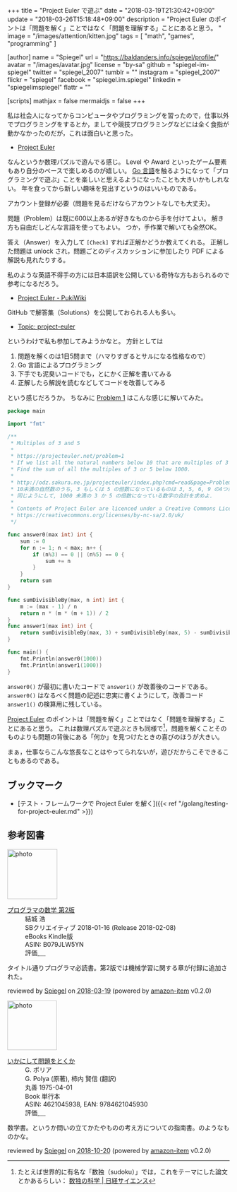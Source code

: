 +++
title = "Project Euler で遊ぶ"
date = "2018-03-19T21:30:42+09:00"
update = "2018-03-26T15:18:48+09:00"
description = "Project Euler のポイントは「問題を解く」ことではなく「問題を理解する」ことにあると思う。 "
image = "/images/attention/kitten.jpg"
tags = [ "math", "games", "programming" ]

[author]
  name      = "Spiegel"
  url       = "https://baldanders.info/spiegel/profile/"
  avatar    = "/images/avatar.jpg"
  license   = "by-sa"
  github    = "spiegel-im-spiegel"
  twitter   = "spiegel_2007"
  tumblr    = ""
  instagram = "spiegel_2007"
  flickr    = "spiegel"
  facebook  = "spiegel.im.spiegel"
  linkedin  = "spiegelimspiegel"
  flattr    = ""

[scripts]
  mathjax = false
  mermaidjs = false
+++

私は社会人になってからコンピュータやプログラミングを習ったので，仕事以外でプログラミングをするとか，ましてや競技プログラミングなどには全く食指が動かなかったのだが，これは面白いと思った。

- [Project Euler]

なんというか数理パズルで遊んでる感じ。
Level や Award といったゲーム要素もあり自分のペースで楽しめるのが嬉しい。
[Go 言語]を触るようになって「プログラミングで遊ぶ」ことを楽しいと思えるようになったことも大きいかもしれない。
年を食ってから新しい趣味を見出すというのはいいものである。

アカウント登録が必要（問題を見るだけならアカウントなしでも大丈夫）。

問題（Problem）は既に600以上あるが好きなものから手を付けてよい。
解き方も自由だしどんな言語を使ってもよい。
つか，手作業で解いても全然OK。

答え（Answer）を入力して `[Check]` すれば正解かどうか教えてくれる。
正解した問題は unlock され，問題ごとのディスカッションに参加したり PDF による解説も見れたりする。

私のような英語不得手の方には日本語訳を公開している奇特な方もおられるので参考になるだろう。

- [Project Euler - PukiWiki](http://odz.sakura.ne.jp/projecteuler/index.php?Project%20Euler)

GitHub で解答集（Solutions）を公開しておられる人も多い。

- [Topic: project-euler](https://github.com/topics/project-euler)

というわけで私も参加してみようかなと。
方針としては

1. 問題を解くのは1日5問まで（ハマりすぎるとサルになる性格なので）
2. Go 言語によるプログラミング
3. 下手でも泥臭いコードでも，とにかく正解を書いてみる
4. 正解したら解説を読むなどしてコードを改善してみる

という感じだろうか。
ちなみに [Problem 1](https://projecteuler.net/problem=1 "Problem 1 - Project Euler") はこんな感じに解いてみた。

```go
package main

import "fmt"

/**
 * Multiples of 3 and 5
 *
 * https://projecteuler.net/problem=1
 * If we list all the natural numbers below 10 that are multiples of 3 or 5, we get 3, 5, 6 and 9. The sum of these multiples is 23.
 * Find the sum of all the multiples of 3 or 5 below 1000.
 *
 * http://odz.sakura.ne.jp/projecteuler/index.php?cmd=read&page=Problem%201
 * 10未満の自然数のうち, 3 もしくは 5 の倍数になっているものは 3, 5, 6, 9 の4つがあり, これらの合計は 23 になる.
 * 同じようにして, 1000 未満の 3 か 5 の倍数になっている数字の合計を求めよ.
 *
 * Contents of Project Euler are licenced under a Creative Commons Licence: Attribution-NonCommercial-ShareAlike 2.0 UK: England & Wales.
 * https://creativecommons.org/licenses/by-nc-sa/2.0/uk/
 */

func answer0(max int) int {
    sum := 0
    for n := 1; n < max; n++ {
        if (n%3) == 0 || (n%5) == 0 {
            sum += n
        }
    }
    return sum
}

func sumDivisibleBy(max, n int) int {
    m := (max - 1) / n
    return n * (m * (m + 1)) / 2
}
func answer1(max int) int {
    return sumDivisibleBy(max, 3) + sumDivisibleBy(max, 5) - sumDivisibleBy(max, 3*5)
}

func main() {
    fmt.Println(answer0(1000))
    fmt.Println(answer1(1000))
}
```

`answer0()` が最初に書いたコードで `answer1()` が改善後のコードである。
`answer0()` はなるべく問題の記述に忠実に書くようにして，改善コード `answer1()` の検算用に残している。

[Project Euler] のポイントは「問題を解く」ことではなく「問題を理解する」ことにあると思う。
これは数理パズルで遊ぶときも同様で[^sudoku1]，問題を解くことそのものよりも問題の背後にある「何か」を見つけたときの喜びのほうが大きい。

[^sudoku1]: たとえば世界的に有名な「数独（sudoku）」では，これをテーマにした論文とかあるらしい： [数独の科学 | 日経サイエンス](http://www.nikkei-science.com/page/magazine/0609/sudoku.html)

まぁ，仕事ならこんな悠長なことはやってられないが，遊びだからこそできることもあるのである。

## ブックマーク

- [テスト・フレームワークで Project Euler を解く]({{< ref "/golang/testing-for-project-euler.md" >}})

[Project Euler]: https://projecteuler.net/
[Go 言語]: https://golang.org/ "The Go Programming Language"

## 参考図書

<div class="hreview">
  <div class="photo"><a class="item url" href="https://www.amazon.co.jp/%E3%83%97%E3%83%AD%E3%82%B0%E3%83%A9%E3%83%9E%E3%81%AE%E6%95%B0%E5%AD%A6-%E7%AC%AC2%E7%89%88-%E7%B5%90%E5%9F%8E-%E6%B5%A9-ebook/dp/B079JLW5YN?SubscriptionId=AKIAJYVUJ3DMTLAECTHA&tag=baldandersinf-22&linkCode=xm2&camp=2025&creative=165953&creativeASIN=B079JLW5YN"><img src="https://images-fe.ssl-images-amazon.com/images/I/51QDhrqqEtL._SL160_.jpg" width="113" alt="photo"></a></div>
  <dl class="fn">
    <dt><a href="https://www.amazon.co.jp/%E3%83%97%E3%83%AD%E3%82%B0%E3%83%A9%E3%83%9E%E3%81%AE%E6%95%B0%E5%AD%A6-%E7%AC%AC2%E7%89%88-%E7%B5%90%E5%9F%8E-%E6%B5%A9-ebook/dp/B079JLW5YN?SubscriptionId=AKIAJYVUJ3DMTLAECTHA&tag=baldandersinf-22&linkCode=xm2&camp=2025&creative=165953&creativeASIN=B079JLW5YN">プログラマの数学 第2版</a></dt>
	<dd>結城 浩</dd>
    <dd>SBクリエイティブ 2018-01-16 (Release 2018-02-08)</dd>
    <dd>eBooks Kindle版</dd>
    <dd>ASIN: B079JLW5YN</dd>
    <dd>評価<abbr class="rating fa-sm" title="5">&nbsp;<i class="fas fa-star"></i>&nbsp;<i class="fas fa-star"></i>&nbsp;<i class="fas fa-star"></i>&nbsp;<i class="fas fa-star"></i>&nbsp;<i class="fas fa-star"></i></abbr></dd>
  </dl>
  <p class="description">タイトル通りプログラマ必読書。第2版では機械学習に関する章が付録に追加された。</p>
  <p class="powered-by" >reviewed by <a href='#maker' class='reviewer'>Spiegel</a> on <abbr class="dtreviewed" title="2018-03-19">2018-03-19</abbr> (powered by <a href="https://github.com/spiegel-im-spiegel/amazon-item" >amazon-item</a> v0.2.0)</p>
</div>

<div class="hreview">
  <div class="photo"><a class="item url" href="https://www.amazon.co.jp/%E3%81%84%E3%81%8B%E3%81%AB%E3%81%97%E3%81%A6%E5%95%8F%E9%A1%8C%E3%82%92%E3%81%A8%E3%81%8F%E3%81%8B-G-%E3%83%9D%E3%83%AA%E3%82%A2/dp/4621045938?SubscriptionId=AKIAJYVUJ3DMTLAECTHA&tag=baldandersinf-22&linkCode=xm2&camp=2025&creative=165953&creativeASIN=4621045938"><img src="https://images-fe.ssl-images-amazon.com/images/I/51XGP8AFX2L._SL160_.jpg" width="112" alt="photo"></a></div>
  <dl class="fn">
    <dt><a href="https://www.amazon.co.jp/%E3%81%84%E3%81%8B%E3%81%AB%E3%81%97%E3%81%A6%E5%95%8F%E9%A1%8C%E3%82%92%E3%81%A8%E3%81%8F%E3%81%8B-G-%E3%83%9D%E3%83%AA%E3%82%A2/dp/4621045938?SubscriptionId=AKIAJYVUJ3DMTLAECTHA&tag=baldandersinf-22&linkCode=xm2&camp=2025&creative=165953&creativeASIN=4621045938">いかにして問題をとくか</a></dt>
	<dd>G. ポリア</dd>
	<dd>G. Polya (原著), 柿内 賢信 (翻訳)</dd>
    <dd>丸善 1975-04-01</dd>
    <dd>Book 単行本</dd>
    <dd>ASIN: 4621045938, EAN: 9784621045930</dd>
    <dd>評価<abbr class="rating fa-sm" title="5">&nbsp;<i class="fas fa-star"></i>&nbsp;<i class="fas fa-star"></i>&nbsp;<i class="fas fa-star"></i>&nbsp;<i class="fas fa-star"></i>&nbsp;<i class="fas fa-star"></i></abbr></dd>
  </dl>
  <p class="description">数学書。というか問いの立てかたやものの考え方についての指南書。のようなものかな。</p>
  <p class="powered-by" >reviewed by <a href='#maker' class='reviewer'>Spiegel</a> on <abbr class="dtreviewed" title="2018-10-20">2018-10-20</abbr> (powered by <a href="https://github.com/spiegel-im-spiegel/amazon-item" >amazon-item</a> v0.2.0)</p>
</div>
